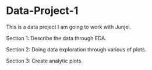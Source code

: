 # Data-Project-1
This is a data project I am going to work with Junjei.

Section 1:
Describe the data through EDA.

Section 2:
Doing data exploration through various of plots. 

Section 3:
Create analytic plots.

